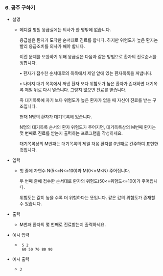 ### 6. 공주 구하기

- 설명
    - 메디컬 병원 응급실에는 의사가 한 명밖에 없습니다.

        응급실은 환자가 도착한 순서대로 진료를 합니다. 하지만 위험도가 높은 환자는 빨리 응급조치를 의사가 해야 합니다.
        
        이런 문제를 보완하기 위해 응급실은 다음과 같은 방법으로 환자의 진료순서를 정합니다.
        
        • 환자가 접수한 순서대로의 목록에서 제일 앞에 있는 환자목록을 꺼냅니다.
        
        • 나머지 대기 목록에서 꺼낸 환자 보다 위험도가 높은 환자가 존재하면 대기목록 제일 뒤로 다시 넣습니다. 그렇지 않으면 진료를 받습니다.
        
        즉 대기목록에 자기 보다 위험도가 높은 환자가 없을 때 자신이 진료를 받는 구조입니다.
        
        현재 N명의 환자가 대기목록에 있습니다.
        
        N명의 대기목록 순서의 환자 위험도가 주어지면, 대기목록상의 M번째 환자는 몇 번째로 진료를 받는지 출력하는 프로그램을 작성하세요.
        
        대기목록상의 M번째는 대기목록의 제일 처음 환자를 0번째로 간주하여 표현한 것입니다.
      
- 입력
    - 첫 줄에 자연수 N(5<=N<=100)과 M(0<=M<N) 주어집니다.

        두 번째 줄에 접수한 순서대로 환자의 위험도(50<=위험도<=100)가 주어집니다.
        
        위험도는 값이 높을 수록 더 위험하다는 뜻입니다. 같은 값의 위험도가 존재할 수 있습니다.
      
- 출력
    - M번째 환자의 몇 번째로 진료받는지 출력하세요.

- 예시 입력
    - ```
       5 2
       60 50 70 80 90
      ```
 
- 예시 출력
    - ```
      3
      ```